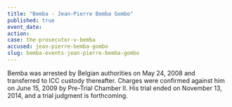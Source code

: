 ```yaml
---
title: "Bemba - Jean-Pierre Bemba Gombo"
published: true
event_date:
action:
case: the-prosecutor-v-bemba
accused: jean-pierre-bemba-gombo
slug: bemba-events-jean-pierre-bemba-gombo
---
```


Bemba was arrested by Belgian authorities on May 24, 2008 and transferred to ICC custody thereafter. Charges were confirmed against him on June 15, 2009 by Pre-Trial Chamber II. His trial ended on November 13, 2014, and a trial judgment is forthcoming.

